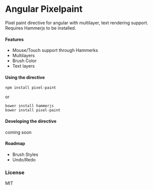 # Angular Pixelpaint

Pixel paint directive for angular with multilayer, text rendering support.
Requires Hammerjs to be installed.

#### Features
- Mouse/Touch support through Hammerks
- Multilayers
- Brush Color
- Text layers

#### Using the directive
```shell
npm install pixel-paint
```
or
```shell
bower install hammerjs
bower install pixel-paint
```

#### Developing the directive
coming soon

#### Roadmap
- Brush Styles
- Undo/Redo



### License
MIT
